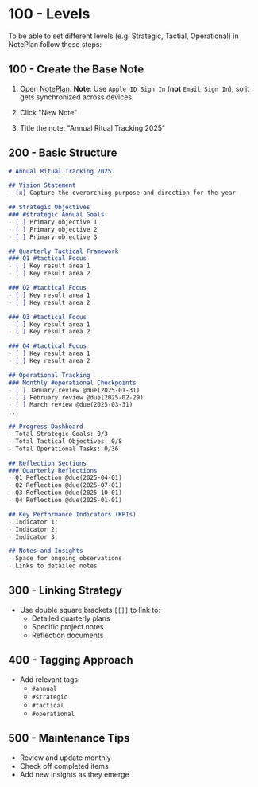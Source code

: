 # 100 - Levels

To be able to set different levels (e.g. Strategic, Tactial, Operational) in NotePlan follow these steps:

## 100 - Create the Base Note

1. Open [NotePlan](https://app.noteplan.co/). **Note**: Use ```Apple ID Sign In``` (**not** ```Email Sign In```), so it gets synchronized across devices.

2. Click "New Note"

3. Title the note: "Annual Ritual Tracking 2025"

## 200 - Basic Structure

```markdown
# Annual Ritual Tracking 2025

## Vision Statement
- [x] Capture the overarching purpose and direction for the year

## Strategic Objectives
### #strategic Annual Goals
- [ ] Primary objective 1
- [ ] Primary objective 2
- [ ] Primary objective 3

## Quarterly Tactical Framework
### Q1 #tactical Focus
- [ ] Key result area 1
- [ ] Key result area 2

### Q2 #tactical Focus
- [ ] Key result area 1
- [ ] Key result area 2

### Q3 #tactical Focus
- [ ] Key result area 1
- [ ] Key result area 2

### Q4 #tactical Focus
- [ ] Key result area 1
- [ ] Key result area 2

## Operational Tracking
### Monthly #operational Checkpoints
- [ ] January review @due(2025-01-31)
- [ ] February review @due(2025-02-29)
- [ ] March review @due(2025-03-31)
...

## Progress Dashboard
- Total Strategic Goals: 0/3
- Total Tactical Objectives: 0/8
- Total Operational Tasks: 0/36

## Reflection Sections
### Quarterly Reflections
- Q1 Reflection @due(2025-04-01)
- Q2 Reflection @due(2025-07-01)
- Q3 Reflection @due(2025-10-01)
- Q4 Reflection @due(2025-01-01)

## Key Performance Indicators (KPIs)
- Indicator 1: 
- Indicator 2: 
- Indicator 3: 

## Notes and Insights
- Space for ongoing observations
- Links to detailed notes
```

## 300 - Linking Strategy

- Use double square brackets `[[]]` to link to:
  - Detailed quarterly plans
  - Specific project notes
  - Reflection documents

## 400 - Tagging Approach

- Add relevant tags:
  - `#annual`
  - `#strategic`
  - `#tactical`
  - `#operational`

## 500 - Maintenance Tips

- Review and update monthly
- Check off completed items
- Add new insights as they emerge
